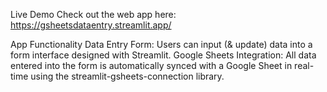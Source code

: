 Live Demo
Check out the web app here: https://gsheetsdataentry.streamlit.app/

App Functionality
Data Entry Form: Users can input (& update) data into a form interface designed with Streamlit.
Google Sheets Integration: All data entered into the form is automatically synced with a Google Sheet in real-time using the streamlit-gsheets-connection library.
